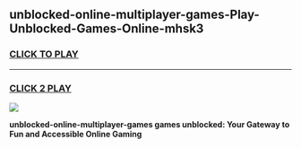 
## unblocked-online-multiplayer-games-Play-Unblocked-Games-Online-mhsk3
<h3>
<a href="https://premium76.site?title=unblocked-online-multiplayer-games&ref=24A">CLICK TO PLAY</a></h3>
<hr>

<h3>
<a href="https://premium76.site?title=unblocked-online-multiplayer-games&ref=24A">CLICK 2 PLAY</a>
  
</h3>

<a href="https://premium76.site?title=unblocked-online-multiplayer-games&ref=24A"><img src="https://clearcache.store/games.png"></a>


**unblocked-online-multiplayer-games games unblocked: Your Gateway to Fun and Accessible Online Gaming**
